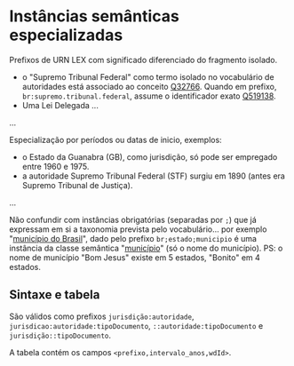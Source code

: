 # Instâncias semânticas especializadas

Prefixos de URN LEX com significado diferenciado do fragmento isolado.  

* o "Supremo Tribunal Federal" como termo isolado no vocabulário de autoridades está associado ao conceito [Q32766](https://www.wikidata.org/wiki/Q32766). Quando em prefixo, `br:supremo.tribunal.federal`, assume o identificador exato [Q519138](https://www.wikidata.org/wiki/Q519138).
* Uma Lei Delegada ... 


...

Especialização por períodos ou datas de inicio,  exemplos:
* o Estado da Guanabra (GB), como jurisdição, só pode ser empregado entre 1960 e 1975.
* a autoridade Supremo Tribunal Federal (STF) surgiu em 1890 (antes era Supremo Tribunal de Justiça).


...

Não confundir com instâncias obrigatórias (separadas por `;`) que já expressam em si a taxonomia prevista pelo vocabulário... por exemplo "[município do Brasil](https://www.wikidata.org/wiki/Q3184121)", dado pelo prefixo `br;estado;municipio` 
é uma instância da classe semântica "[município](https://www.wikidata.org/wiki/Q15284)" (só o nome do município).
PS: o nome de município "Bom Jesus" existe em 5 estados, "Bonito" em 4 estados.

## Sintaxe e tabela

São válidos como prefixos `jurisdição:autoridade`, `jurisdicao:autoridade:tipoDocumento`, `::autoridade:tipoDocumento` e `jurisdição::tipoDocumento`.

A tabela contém os campos `<prefixo,intervalo_anos,wdId>`.

